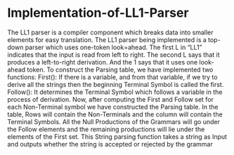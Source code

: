 # Implementation-of-LL1-Parser
The LL1 parser is a compiler component which breaks data into smaller elements for easy translation. The LL1 parser being implemented is a top-down parser which uses one-token look=ahead. The first L in “LL1” indicates that the input is read from left to right. The second L says that it produces a left-to-right derivation. And the 1 says that it uses one look-ahead token. To construct the Parsing table, we have implemented two functions: First(): If there is a variable, and from that variable, if we try to derive all the strings then the beginning Terminal Symbol is called the first. Follow(): It determines the Terminal Symbol which follows a variable in the process of derivation. Now, after computing the First and Follow set for each Non-Terminal symbol we have constructed the Parsing table. In the table, Rows will contain the Non-Terminals and the column will contain the Terminal Symbols. All the Null Productions of the Grammars will go under the Follow elements and the remaining productions will lie under the elements of the First set. This String parsing function takes a string as Input and outputs whether the string is accepted or rejected by the grammar
